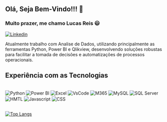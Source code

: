## Olá, Seja Bem-Vindo!!! 👋
### Muito prazer, me chamo Lucas Reis 😃 

[![Linkedin](https://img.shields.io/badge/LinkedIn-0077B5?style=for-the-badge&logo=linkedin&logoColor=white)](https://www.linkedin.com/in/lucas-reis-0a087b153/)

Atualmente trabalho com Analise de Dados, utilizando principalmente as ferramentas Python, Power BI e Qlikview, desenvolvendo soluções robustas para facilitar a tomada de decisões e automatizações de processos operacionais. 



## Experiência com as Tecnologias

<div style="display: inline_block"><br/>
    <img align="center" alt="Python" src="https://img.shields.io/badge/Python-14354C?style=for-the-badge&logo=python&logoColor=white"/> 
    <img align="center" alt="Power BI" src="https://img.shields.io/badge/PowerBI-F2C811?style=for-the-badge&logo=Power%20BI&logoColor=white"/>
    <img align="center" alt="Excel" src="https://img.shields.io/badge/Microsoft_Excel-217346?style=for-the-badge&logo=microsoft-excel&logoColor=white"/> 
    <img align="center" alt="VsCode" src="https://img.shields.io/badge/Visual_Studio_Code-0078D4?style=for-the-badge&logo=visual%20studio%20code&logoColor=white"/> 
    <img align="center" alt="M365" src="https://img.shields.io/badge/Microsoft-666666?style=for-the-badge&logo=microsoft&logoColor=white"/> 
    <img align="center" alt="MySQL" src="https://img.shields.io/badge/MySQL-005C84?style=for-the-badge&logo=mysql&logoColor=white"/> 
    <img align="center" alt="SQL Server" src="https://img.shields.io/badge/Microsoft%20SQL%20Server-CC2927?style=for-the-badge&logo=microsoft%20sql%20server&logoColor=white"/> 
    <img align="center" alt="HMTL" src="https://img.shields.io/badge/HTML5-E34F26?style=for-the-badge&logo=html5&logoColor=white"/> 
    <img align="center" alt="Javascript" src="https://img.shields.io/badge/JavaScript-323330?style=for-the-badge&logo=javascript&logoColor=F7DF1E"/> 
    <img align="center" alt="CSS" src="https://img.shields.io/badge/CSS3-1572B6?style=for-the-badge&logo=css3&logoColor=white"/> 
</div><br/>



[![Top Langs](https://github-readme-stats.vercel.app/api/top-langs/?username=lucasreis-dev)](https://github.com/anuraghazra/github-readme-stats)
